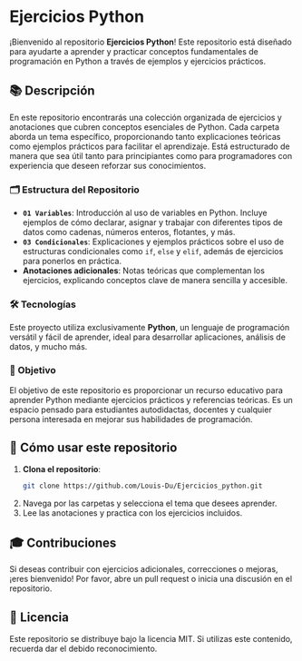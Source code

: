 # Ejercicios Python

¡Bienvenido al repositorio **Ejercicios Python**! Este repositorio está diseñado para ayudarte a aprender y practicar conceptos fundamentales de programación en Python a través de ejemplos y ejercicios prácticos.

## 📚 Descripción

En este repositorio encontrarás una colección organizada de ejercicios y anotaciones que cubren conceptos esenciales de Python. Cada carpeta aborda un tema específico, proporcionando tanto explicaciones teóricas como ejemplos prácticos para facilitar el aprendizaje. Está estructurado de manera que sea útil tanto para principiantes como para programadores con experiencia que deseen reforzar sus conocimientos.

### 🗂️ Estructura del Repositorio

- **`01 Variables`**: Introducción al uso de variables en Python. Incluye ejemplos de cómo declarar, asignar y trabajar con diferentes tipos de datos como cadenas, números enteros, flotantes, y más.
- **`03 Condicionales`**: Explicaciones y ejemplos prácticos sobre el uso de estructuras condicionales como `if`, `else` y `elif`, además de ejercicios para ponerlos en práctica.
- **Anotaciones adicionales**: Notas teóricas que complementan los ejercicios, explicando conceptos clave de manera sencilla y accesible.

### 🛠️ Tecnologías

Este proyecto utiliza exclusivamente **Python**, un lenguaje de programación versátil y fácil de aprender, ideal para desarrollar aplicaciones, análisis de datos, y mucho más.

### 🎯 Objetivo

El objetivo de este repositorio es proporcionar un recurso educativo para aprender Python mediante ejercicios prácticos y referencias teóricas. Es un espacio pensado para estudiantes autodidactas, docentes y cualquier persona interesada en mejorar sus habilidades de programación.

## 🚀 Cómo usar este repositorio

1. **Clona el repositorio**:
   ```bash
   git clone https://github.com/Louis-Du/Ejercicios_python.git
2. Navega por las carpetas y selecciona el tema que desees aprender.
3. Lee las anotaciones y practica con los ejercicios incluidos.

## 🎓 Contribuciones

Si deseas contribuir con ejercicios adicionales, correcciones o mejoras, ¡eres bienvenido! Por favor, abre un pull request o inicia una discusión en el repositorio.

## 📄 Licencia

Este repositorio se distribuye bajo la licencia MIT. Si utilizas este contenido, recuerda dar el debido reconocimiento.